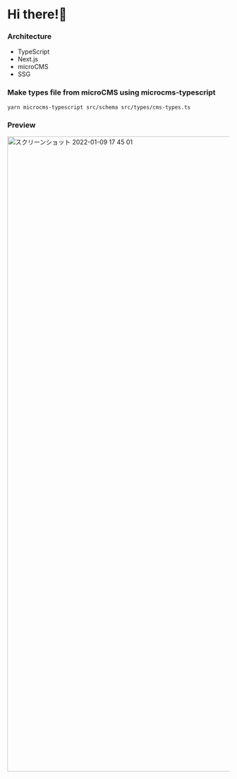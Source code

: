 # Hi there!👋

### Architecture
- TypeScript
- Next.js
- microCMS
- SSG

### Make types file from microCMS using microcms-typescript

`yarn microcms-typescript src/schema src/types/cms-types.ts`


### Preview
<img width="1440" alt="スクリーンショット 2022-01-09 17 45 01" src="https://user-images.githubusercontent.com/63333564/148675499-e681b58b-c472-4e4d-80d9-e940242239c4.png">
